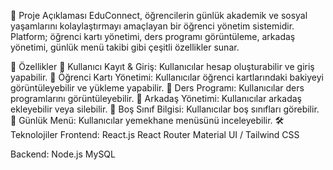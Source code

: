 📌 Proje Açıklaması
EduConnect, öğrencilerin günlük akademik ve sosyal yaşamlarını kolaylaştırmayı amaçlayan bir öğrenci yönetim sistemidir. Platform; öğrenci kartı yönetimi, ders programı görüntüleme, arkadaş yönetimi, günlük menü takibi gibi çeşitli özellikler sunar.

🚀 Özellikler
🔹 Kullanıcı Kayıt & Giriş: Kullanıcılar hesap oluşturabilir ve giriş yapabilir.
🔹 Öğrenci Kartı Yönetimi: Kullanıcılar öğrenci kartlarındaki bakiyeyi görüntüleyebilir ve yükleme yapabilir.
🔹 Ders Programı: Kullanıcılar ders programlarını görüntüleyebilir.
🔹 Arkadaş Yönetimi: Kullanıcılar arkadaş ekleyebilir veya silebilir.
🔹 Boş Sınıf Bilgisi: Kullanıcılar boş sınıfları görebilir.
🔹 Günlük Menü: Kullanıcılar yemekhane menüsünü inceleyebilir.
🛠 Teknolojiler
Frontend:
React.js
React Router
Material UI / Tailwind CSS

Backend:
Node.js
MySQL
